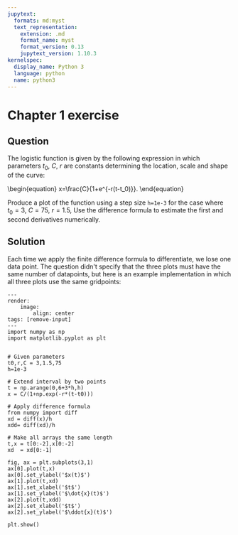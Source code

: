 ```yaml
---
jupytext:
  formats: md:myst
  text_representation:
    extension: .md
    format_name: myst
    format_version: 0.13
    jupytext_version: 1.10.3
kernelspec:
  display_name: Python 3
  language: python
  name: python3
---
```


# Chapter 1 exercise

## Question

The logistic function is given by the following expression in which parameters $t_0$, $C$, $r$ are constants determining the location, scale and shape of the curve:

\begin{equation}
x=\frac{C}{1+e^{-r(t-t_0)}}.
\end{equation}

Produce a plot of the function using a step size `h=1e-3` for the case where $t_0=3$, $C=75$, $r=1.5$, Use the difference formula to estimate the first and second derivatives numerically.

## Solution

Each time we apply the finite difference formula to differentiate, we lose one data point. The question didn't specify that the three plots must have the same number of datapoints, but here is an example implementation in which all three plots use the same gridpoints:

```{code-cell}
---
render:
    image:
        align: center
tags: [remove-input]
---
import numpy as np
import matplotlib.pyplot as plt
```



```{code-cell}

# Given parameters
t0,r,C = 3,1.5,75
h=1e-3

# Extend interval by two points
t = np.arange(0,6+3*h,h)
x = C/(1+np.exp(-r*(t-t0)))

# Apply difference formula
from numpy import diff
xd = diff(x)/h
xdd= diff(xd)/h

# Make all arrays the same length
t,x = t[0:-2],x[0:-2]
xd  = xd[0:-1]

fig, ax = plt.subplots(3,1)
ax[0].plot(t,x)
ax[0].set_ylabel('$x(t)$')
ax[1].plot(t,xd)
ax[1].set_xlabel('$t$')
ax[1].set_ylabel('$\dot{x}(t)$')
ax[2].plot(t,xdd)
ax[2].set_xlabel('$t$')
ax[2].set_ylabel('$\ddot{x}(t)$')

plt.show()
```